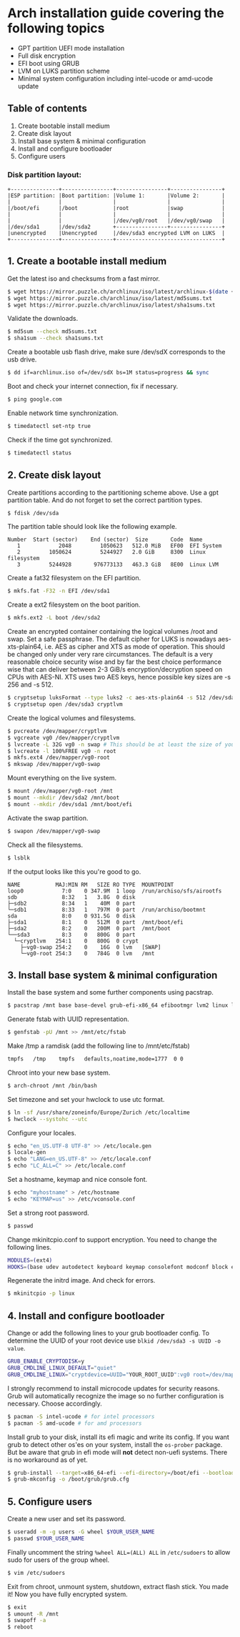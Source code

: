 # Arch installation guide covering the following topics
* GPT partition UEFI mode installation
* Full disk encryption
* EFI boot using GRUB
* LVM on LUKS partition scheme
* Minimal system configuration including intel-ucode or amd-ucode update

## Table of contents
1. Create bootable install medium
2. Create disk layout
3. Install base system & minimal configuration
4. Install and configure bootloader
5. Configure users

### Disk partition layout:
```
+---------------+----------------+----------------+----------------+
|ESP partition: |Boot partition: |Volume 1:       |Volume 2:       |
|               |                |                |                |
|/boot/efi      |/boot           |root            |swap            |
|               |                |                |                |
|               |                |/dev/vg0/root   |/dev/vg0/swap   |
|/dev/sda1      |/dev/sda2       +----------------+----------------+
|unencrypted    |Unencrypted     |/dev/sda3 encrypted LVM on LUKS  |
+---------------+----------------+---------------------------------+
```
## 1. Create a bootable install medium

Get the latest iso and checksums from a fast mirror.
```bash
$ wget https://mirror.puzzle.ch/archlinux/iso/latest/archlinux-$(date +%Y.%m.%d)-x86_64.iso archlinux.iso
$ wget https://mirror.puzzle.ch/archlinux/iso/latest/md5sums.txt
$ wget https://mirror.puzzle.ch/archlinux/iso/latest/sha1sums.txt
```

Validate the downloads.
```bash
$ md5sum --check md5sums.txt
$ sha1sum --check sha1sums.txt
```

Create a bootable usb flash drive, make sure /dev/sdX corresponds to the usb drive.
```bash
$ dd if=archlinux.iso of=/dev/sdX bs=1M status=progress && sync
```

Boot and check your internet connection, fix if necessary.
```bash
$ ping google.com
```

Enable network time synchronization.
```bash
$ timedatectl set-ntp true
```

Check if the time got synchronized.
```bash
$ timedatectl status
```

## 2. Create disk layout
Create partitions according to the partitioning scheme above.
Use a gpt partition table. And do not forget to set the correct partition types.
```bash
$ fdisk /dev/sda
```

The partition table should look like the following example.
```
Number  Start (sector)    End (sector)  Size       Code  Name
   1            2048         1050623   512.0 MiB   EF00  EFI System
   2         1050624         5244927   2.0 GiB     8300  Linux filesystem
   3         5244928       976773133   463.3 GiB   8E00  Linux LVM
```

Create a fat32 filesystem on the EFI partition.
```bash
$ mkfs.fat -F32 -n EFI /dev/sda1
```

Create a ext2 filesystem on the boot parition.
```bash
$ mkfs.ext2 -L boot /dev/sda2
```

Create an encrypted container containing the logical volumes /root and swap. Set a safe passphrase.
The default cipher for LUKS is nowadays aes-xts-plain64, i.e. AES as cipher and XTS as mode of operation.
This should be changed only under very rare circumstances.
The default is a very reasonable choice security wise and by far the best choice performance wise that can deliver between 2-3 GiB/s encryption/decryption speed on CPUs with AES-NI. XTS uses two AES keys, hence possible key sizes are -s 256 and -s 512.
```bash
$ cryptsetup luksFormat --type luks2 -c aes-xts-plain64 -s 512 /dev/sda3
$ cryptsetup open /dev/sda3 cryptlvm
```

Create the logical volumes and filesystems.
```bash
$ pvcreate /dev/mapper/cryptlvm
$ vgcreate vg0 /dev/mapper/cryptlvm
$ lvcreate -L 32G vg0 -n swap # This should be at least the size of your RAM if you want hybernation to work
$ lvcreate -l 100%FREE vg0 -n root
$ mkfs.ext4 /dev/mapper/vg0-root
$ mkswap /dev/mapper/vg0-swap
```

Mount everything on the live system.
```bash
$ mount /dev/mapper/vg0-root /mnt
$ mount --mkdir /dev/sda2 /mnt/boot
$ mount --mkdir /dev/sda1 /mnt/boot/efi
```

Activate the swap partition.
```bash
$ swapon /dev/mapper/vg0-swap
```

Check all the filesystems.
```bash
$ lsblk
```

If the output looks like this you're good to go.
```
NAME           MAJ:MIN RM   SIZE RO TYPE  MOUNTPOINT
loop0            7:0    0 347.9M  1 loop  /run/archiso/sfs/airootfs
sdb              8:32   1   3.8G  0 disk
├─sdb2           8:34   1    40M  0 part
└─sdb1           8:33   1   797M  0 part  /run/archiso/bootmnt
sda              8:0    0 931.5G  0 disk
├─sda1           8:1    0   512M  0 part  /mnt/boot/efi
├─sda2           8:2    0   200M  0 part  /mnt/boot
└──sda3          8:3    0   800G  0 part
  └─cryptlvm   254:1    0   800G  0 crypt
    ├─vg0-swap 254:2    0    16G  0 lvm   [SWAP]
    └─vg0-root 254:3    0   784G  0 lvm   /mnt
```

## 3. Install base system & minimal configuration

Install the base system and some further components using pacstrap.
```bash
$ pacstrap /mnt base base-devel grub-efi-x86_64 efibootmgr lvm2 linux linux-firmware vim
```

Generate fstab with UUID representation.
```bash
$ genfstab -pU /mnt >> /mnt/etc/fstab
```

Make /tmp a ramdisk (add the following line to /mnt/etc/fstab)
```bash
tmpfs   /tmp    tmpfs   defaults,noatime,mode=1777  0 0
```

Chroot into your new base system.
```bash
$ arch-chroot /mnt /bin/bash
```

Set timezone and set your hwclock to use utc format.
```bash
$ ln -sf /usr/share/zoneinfo/Europe/Zurich /etc/localtime
$ hwclock --systohc --utc
```

Configure your locales.
```bash
$ echo "en_US.UTF-8 UTF-8" >> /etc/locale.gen
$ locale-gen
$ echo "LANG=en_US.UTF-8" >> /etc/locale.conf
$ echo "LC_ALL=C" >> /etc/locale.conf
```

Set a hostname, keymap and nice console font.
```bash
$ echo "myhostname" > /etc/hostname
$ echo "KEYMAP=us" >> /etc/vconsole.conf
```

Set a strong root password.
```bash
$ passwd
```

Change mkinitcpio.conf to support encryption. You need to change the following lines.
```bash
MODULES=(ext4)
HOOKS=(base udev autodetect keyboard keymap consolefont modconf block encrypt lvm2 filesystems fsck)
```

Regenerate the initrd image. And check for errors.
```bash
$ mkinitcpio -p linux
```

## 4. Install and configure bootloader
Change or add the following lines to your grub bootloader config.
To determine the UUID of your root device use `blkid /dev/sda3 -s UUID -o value`.

```bash
GRUB_ENABLE_CRYPTODISK=y
GRUB_CMDLINE_LINUX_DEFAULT="quiet"
GRUB_CMDLINE_LINUX="cryptdevice=UUID="YOUR_ROOT_UUID":vg0 root=/dev/mapper/vg0-root resume=/dev/mapper/vg0-swap"
```

I strongly recommend to install microcode updates for security reasons.
Grub will automatically recognize the image so no further configuration is necessary.
Choose accordingly.
```bash
$ pacman -S intel-ucode # for intel processors
$ pacman -S amd-ucode # for amd processors
```

Install grub to your disk, install its efi magic and write its config.
If you want grub to detect other os'es on your system, install the `os-prober` package.
But be aware that grub in efi mode will **not** detect non-uefi systems. There is no workaround as of yet.
```bash
$ grub-install --target=x86_64-efi --efi-directory=/boot/efi --bootloader-id=ArchLinux
$ grub-mkconfig -o /boot/grub/grub.cfg
```

## 5. Configure users
Create a new user and set its password.
```bash
$ useradd -m -g users -G wheel $YOUR_USER_NAME
$ passwd $YOUR_USER_NAME
```

Finally uncomment the string `%wheel ALL=(ALL) ALL` in `/etc/sudoers` to allow sudo for users of the group wheel.
```bash
$ vim /etc/sudoers
```

Exit from chroot, unmount system, shutdown, extract flash stick. You made it! Now you have fully encrypted system.
```bash
$ exit
$ umount -R /mnt
$ swapoff -a
$ reboot
```
